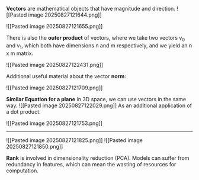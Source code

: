 **Vectors** are mathematical objects that have magnitude and direction. 
![[Pasted image 20250827121644.png]]

![[Pasted image 20250827121655.png]]

There is also the **outer product** of vectors, where we take two vectors v<sub>0</sub> and v<sub>1</sub>, which both have dimensions n and m respectively, and we yield an n x m matrix. 

![[Pasted image 20250827122431.png]]

Additional useful material about the vector **norm**:

![[Pasted image 20250827121709.png]]

**Similar Equation for a plane**
In 3D space, we can use vectors in the same way. ![[Pasted image 20250827122029.png]]
As an additional application of a dot product. 

![[Pasted image 20250827121753.png]]

---

![[Pasted image 20250827121825.png]]
![[Pasted image 20250827121850.png]]

**Rank** is involved in dimensionality reduction (PCA). Models can suffer from redundancy in features, which can mean the wasting of resources for computation. 

